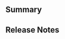 <!-- Ensure the PR title concisely encapsulates the changes made. This will be used for the changelog. -->

## Summary
<!-- 
  Describe your code changes.
  Add any relevant links that may help with review (Jira / Sketch / Design Lab).
-->


## Release Notes
<!-- 
  Add any additional information you would like to be announced in the release notes 
-->

